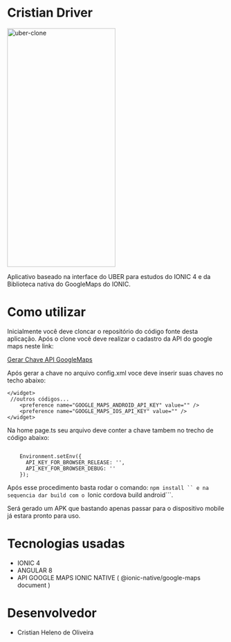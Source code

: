 # Cristian Driver
<img class="wp-image-thumb img-responsive minha-classe" src="https://i.ibb.co/DLyN5C3/uber-clone.jpg" width="250" height="550" alt="uber-clone" />

Aplicativo baseado na interface do UBER para estudos do IONIC 4 e da Biblioteca nativa do GoogleMaps do IONIC.

# Como utilizar
Inicialmente você deve cloncar o repositório do código fonte desta aplicação.
Após o clone você deve realizar o cadastro da API do google maps neste link:

<a href="https://github.com/ionic-team/ionic-native-google-maps/blob/master/documents/api_key/generate_api_key.md" target="_blank">Gerar Chave API GoogleMaps </a>

Após gerar a chave no arquivo config.xml voce deve inserir suas chaves no techo abaixo:

```
</widget>
 //outros códigos...
    <preference name="GOOGLE_MAPS_ANDROID_API_KEY" value="" />
    <preference name="GOOGLE_MAPS_IOS_API_KEY" value="" />
</widget>
```
Na home page.ts seu arquivo deve conter a chave tambem no trecho de código abaixo:

```

    Environment.setEnv({
      API_KEY_FOR_BROWSER_RELEASE: '',
      API_KEY_FOR_BROWSER_DEBUG: ''
    });

```

Após esse procedimento basta rodar o comando: ```npm install `` e na sequencia dar build com o ```Ionic cordova build android```.

Será gerado um APK que bastando apenas passar para o dispositivo mobile já estara pronto para uso.

# Tecnologias usadas

- IONIC 4
- ANGULAR 8 
- API GOOGLE MAPS IONIC NATIVE ( @ionic-native/google-maps document )

# Desenvolvedor

- Cristian Heleno de Oliveira
